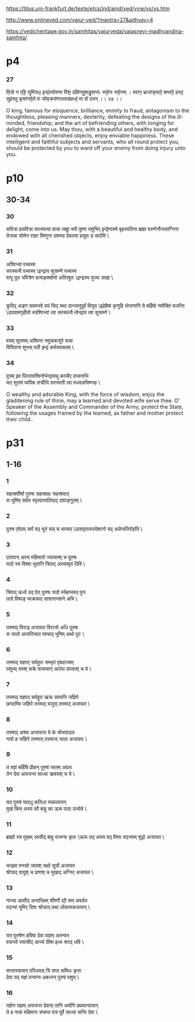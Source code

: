 https://titus.uni-frankfurt.de/texte/etcs/ind/aind/ved/yvw/vs/vs.htm

http://www.onlineved.com/yajur-ved/?mantra=27&adhyay=4

https://vedicheritage.gov.in/samhitas/yajurveda/vajasneyi-madhyandina-samhita/
# p4
### 27
मि॒त्रो न एहि॒ सुमि॑त्रध॒ इन्द्र॑स्योरुमा वि॑श॒ दक्षि॑णमु॒शन्नु॒शन्त॑॰ स्यो॒नः स्यो॒नम् । स्वान॒ भ्राजा॑ङ्घारे॒ बम्भा॑रे॒ हस्त॒ सुह॑स्तु कृशा॑नवे॒ते वः॑ सोम॒क्रय॑णास्तान्र॑क्षध्वं॒ मा वो॑ दभन् ।। २७ ।।

O king, famous for eloquence, brilliance, enmity to fraud, antagonism to the thoughtless, pleasing manners, dexterity, defeating the designs of the ill-minded, friendship, and the art of befriending others, with longing for delight, come into us. May thou, with a beautiful and healthy body, and endowed with all cherished objects, enjoy enviable happiness. These intelligent and faithful subjects and servants, who all round protect you, should be protected by you to ward off your enemy from doing injury unto you.
# p10
## 30-34
### 30 
सवित्रा  प्रसवित्रा  सरस्वत्या  वाचा  त्वष्ट्रा  रूपै  पूष्णा  पशुभिर् इन्द्रेणास्मे  बृहस्पतिना  ब्रह्मा  वरुणेनौजसाग्निना  तेजसा  सोमेन  राज्ञा  विष्णुना  दशम्या  देवतया  प्रसूतः  प्र  सर्पामि  \\

### 31 
अश्विभ्यां  पच्यस्व  \
सरस्वत्यै  पच्यस्व  \इन्द्राय  सुत्राम्णे  पच्यस्व  \
वायु  पूतः  पवित्रेण  प्रत्यङ्क्सोमो  अतिस्रुतः  \इन्द्रस्य  युज्यः  सखा  \\

### 32 
कुविद्  अङ्ग  यवमन्तो  वयं  चिद्  यथा  दान्त्यनुपूर्वं  वियूय  \इहेहैषां  कृणुहि  भोजनानि  ये  बर्हिषो  नमौक्तिं  यजन्ति  \उपयामगृहीतो  स्यश्विभ्यां  त्वा  सरस्वत्यै  त्वेन्द्राय  त्वा  सुत्राम्णे  \\
### 33
वयम्  सुरामम्  अश्विना  नमुचावासुरे  सचा  \
विपिपाना  शुभस्  पती इन्द्रं  कर्मस्वावतम्  \\
### 34
पुत्रम् इव  पितरावश्विनोभेन्द्रावथु  काव्यैर्  दम्सनाभि  \
यत्  सुरामं  व्यपिबः  शचीभि  सरस्वती  त्वा  मधवन्नभिष्णक्  \\

O wealthy and adorable King, with the force of wisdom, enjoy the gladdening rule of thine, may a learned and devoted wife serve thee. O' Speaker of the Assembly and Commander of the Army, protect the State, following the usages framed by the leamed, as father and mother protect their child..
# p31
## 1-16
### 1
सहस्रशीर्षा  पुरुषः  सहस्राक्षः  सहस्रपात्  \
स  भूमिम्  सर्वत  स्पृत्वात्यतिष्ठद्  दशाङ्गुलम्  \\

### 2  
पुरुष एवेदम्  सर्वं  यद्  भूतं  यच्  च  भाव्यम्  \उतामृतत्वस्येशानो  यद्  अन्नेनातिरोहति  \\

### 3
एतावान्  अस्य  महिमातो  ज्यायाम्श्  च  पूरुषः  \
पादो  स्य  विश्वा  भूतानि  त्रिपाद्  अस्यामृतं  दिवि  \\

### 4  
त्रिपाद् ऊर्ध्व उद्  ऐत्  पुरुषः  पादो  स्येहाभवत्  पुनः  \
ततो  विष्वङ्  व्यक्रामत्  साशनानशने  अभि  \\

### 5  
तस्माद्  विराड्  अजायत  विराजो  अधि  पूरुषः  \
स  जातो  अत्यरिच्यत  पश्चाद्  भूमिम्  अथो  पुरः  \\

### 6  
तस्माद्  यज्ञात्  सर्वहुतः  सम्भृतं  पृषदाज्यम्  \
पशूम्स्  ताम्श्  चक्रे  वायव्यान् आरंया  ग्राम्याश्  च  ये  \\

### 7  
तस्माद्  यज्ञात्  सर्वहुत ऋचः  सामानि  जज्ञिरे  \
छन्दाम्सि  जज्ञिरे  तस्माद्  यजुस्  तस्माद्  अजायत  \\

### 8  
तस्माद्  अश्वा  अजायन्त  ये  के  चोभयादतः  \
गावो  ह  जज्ञिरे  तस्मात्  तस्माज्  जाता  अजावयः  \\

### 9  
तं  यज्ञं  बर्हिषि  प्रौक्षन्  पुरुषं  जातम्  अग्रतः  \
तेन  देवा  अयजन्त  साध्या ऋषयश्  च  ये  \\

### 10  
यत्  पुरुषं  व्यदधु  कतिधा  व्यकल्पयन्  \
मुखं  किम्  अस्य  कौ  बाहू  का ऊरू  पादा उच्येते  \\

### 11  
ब्राह्मो  स्य  मुखम् आसीद्  बाहू  राजन्यः  कृतः  \ऊरू  तद्  अस्य  यद्  वैश्यः  पद्भ्याम्  शूद्रो  अजायत  \\

### 12  
चन्द्रमा  मनसो  जातश्  चक्षो  सूर्यो  अजायत  \
श्रोत्राद्  वायुश्  च  प्राणश्  च  मुखाद्  अग्निर्  अजायत  \\

### 13  
नाभ्या आसीद्  अन्तरिक्षम्  शीर्ष्णो  द्यौ  सम्  अवर्तत  \
पद्भ्यां  भूमिर्  दिशः  श्रोत्रात्  तथा  लोकामकल्पयन्  \\

### 14  
यत्  पुरुषेण  हविषा  देवा  यज्ञम्  अतन्वत  \
वसन्तो  स्यासीद् आज्यं  ग्रीष्म इध्मः  शरद्  धवि  \\

### 15  
सप्तास्यासन्  परिधयस्  त्रि  सप्त  समिधः  कृता  \
देवा  यद्  यज्ञं  तन्वाना  अबध्नन्  पुरुषं  पशुम्  \\

### 16  
यज्ञेन  यज्ञम्  अयजन्त  देवास्  तानि  धर्माणि  प्रथमान्यासन्  \
ते  ह  नाकं  महिमानः  सचन्त  यत्र  पूर्वे  साध्या  सन्ति  देवा  \\
